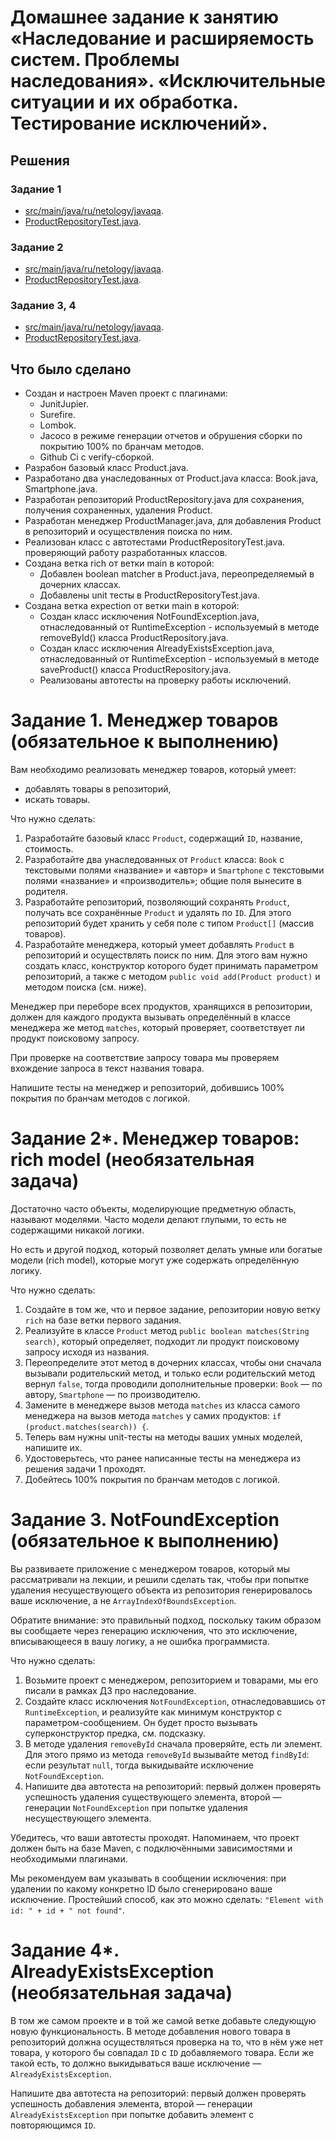 # Домашнее задание к занятию «Наследование и расширяемость систем. Проблемы наследования». «Исключительные ситуации и их обработка. Тестирование исключений».

## Решения
### Задание 1
 * <a href="https://github.com/Nephedov/13.14.Java/tree/6a6217acc57c530fd9a785f1db311581b9ce7b87/src/main/java/ru/netology/javaqa">src/main/java/ru/netology/javaqa</a>.
 * <a href="https://github.com/Nephedov/13.14.Java/blob/6a6217acc57c530fd9a785f1db311581b9ce7b87/src/test/java/ProductRepositoryTest.java">ProductRepositoryTest.java</a>.
### Задание 2
 * <a href="https://github.com/Nephedov/13.14.Java/tree/7a3b739fed66fb2674e87ceff29ddb863db65052/src/main/java/ru/netology/javaqa">src/main/java/ru/netology/javaqa</a>.
 * <a href="https://github.com/Nephedov/13.14.Java/blob/7a3b739fed66fb2674e87ceff29ddb863db65052/src/test/java/ProductRepositoryTest.java">ProductRepositoryTest.java</a>.
### Задание 3, 4
 * <a href="https://github.com/Nephedov/13.14.Java/tree/b404f93c2ecce6a53aa953bbd4d3c4bc41a40a62/src/main/java/ru/netology/javaqa">src/main/java/ru/netology/javaqa</a>.
 * <a href="https://github.com/Nephedov/13.14.Java/blob/b404f93c2ecce6a53aa953bbd4d3c4bc41a40a62/src/test/java/ProductRepositoryTest.java">ProductRepositoryTest.java</a>.
## Что было сделано
  * Создан и настроен Maven проект с плагинами:
    * JunitJupier.
    * Surefire.
    * Lombok.
    * Jacoco в режиме генерации отчетов и обрушения сборки по покрытию 100% по бранчам методов.
    * Github Ci c verify-сборкой.
  * Разрабон базовый класс Product.java.
  * Разработано два унаследованных от Product.java класса: Book.java, Smartphone.java.
  * Разработан репозиторий ProductRepository.java для сохранения, получения сохраненных, удаления Product.
  * Разработан менеджер ProductManager.java, для добавления Product в репозиторий и осуществления поиска по ним.
  * Реализован класс с автотестами ProductRepositoryTest.java. проверяющий работу разработанных классов.
  * Создана ветка rich от ветки main в которой:
    * Добавлен boolean matcher в Product.java, переопределяемый в дочерних классах.
    * Добавлены unit тесты в ProductRepositoryTest.java.
  * Создана ветка expection от ветки main в которой:
    * Создан класс исключения NotFoundException.java, отнаследованный от RuntimeException - используемый в методе removeById() класса ProductRepository.java.
    * Создан класс исключения AlreadyExistsException.java, отнаследованный от RuntimeException - используемый в методе saveProduct() класса ProductRepository.java.
    * Реализованы автотесты на проверку работы исключений.

# Задание 1. Менеджер товаров (обязательное к выполнению)

Вам необходимо реализовать менеджер товаров, который умеет:

* добавлять товары в репозиторий,
* искать товары.

Что нужно сделать:
1. Разработайте базовый класс `Product`, содержащий `ID`, название, стоимость.
1. Разработайте два унаследованных от `Product` класса: `Book` с текстовыми полями «название» и «автор» и `Smartphone` с текстовыми полями «название» и «производитель»; общие поля вынесите в родителя.
1. Разработайте репозиторий, позволяющий сохранять `Product`, получать все сохранённые `Product` и удалять по `ID`. Для этого репозиторий будет хранить у себя поле с типом `Product[]` (массив товаров).
1. Разработайте менеджера, который умеет добавлять `Product` в репозиторий и осуществлять поиск по ним. Для этого вам нужно создать класс, конструктор которого будет принимать параметром репозиторий, а также с методом `publiс void add(Product product)` и методом поиска (см. ниже).

Менеджер при переборе всех продуктов, хранящихся в репозитории, должен для каждого продукта вызывать определённый в классе менеджера же метод `matches`, который проверяет, соответствует ли продукт поисковому запросу.

При проверке на соответствие запросу товара мы проверяем вхождение запроса в текст названия товара.

Напишите тесты на менеджер и репозиторий, добившись 100% покрытия по бранчам методов с логикой.


# Задание 2*. Менеджер товаров: rich model (необязательная задача)

Достаточно часто объекты, моделирующие предметную область, называют моделями. Часто модели делают глупыми, то есть не содержащими никакой логики.

Но есть и другой подход, который позволяет делать умные или богатые модели (rich model), которые могут уже содержать определённую логику.

Что нужно сделать:
1. Создайте в том же, что и первое задание, репозитории новую ветку `rich` на базе ветки первого задания.
1. Реализуйте в классе `Product` метод `public boolean matches(String search)`, который определяет, подходит ли продукт поисковому запросу исходя из названия.
1. Переопределите этот метод в дочерних классах, чтобы они сначала вызывали родительский метод, и только если родительский метод вернул `false`, тогда проводили дополнительные проверки: `Book` — по автору, `Smartphone` — по производителю.
1. Замените в менеджере вызов метода `matches` из класса самого менеджера на вызов метода `matches` у самих продуктов: `if (product.matches(search)) {`.
1. Теперь вам нужны unit-тесты на методы ваших умных моделей, напишите их.
1. Удостоверьтесь, что ранее написанные тесты на менеджера из решения задачи 1 проходят.
1. Добейтесь 100% покрытия по бранчам методов с логикой.

# Задание 3. NotFoundException (обязательное к выполнению)

Вы развиваете приложение с менеджером товаров, который мы рассматривали на лекции, и решили сделать так, чтобы при попытке удаления несуществующего объекта из репозитория генерировалось ваше исключение, а не `ArrayIndexOfBoundsException`.

Обратите внимание: это правильный подход, поскольку таким образом вы сообщаете через генерацию исключения, что это исключение, вписывающееся в вашу логику, а не ошибка программиста.

Что нужно сделать:
1. Возьмите проект с менеджером, репозиторием и товарами, мы его писали в рамках ДЗ про наследование.
1. Создайте класс исключения `NotFoundException`, отнаследовавшись от `RuntimeException`, и реализуйте как минимум конструктор с параметром-сообщением. Он будет просто вызывать суперконструктор предка, см. подсказку.
1. В методе удаления `removeById` сначала проверяйте, есть ли элемент. Для этого прямо из метода `removeById` вызывайте метод `findById`: если результат `null`, тогда выкидывайте исключение `NotFoundException`.
1. Напишите два автотеста на репозиторий: первый должен проверять успешность удаления существующего элемента, второй — генерации `NotFoundException` при попытке удаления несуществующего элемента.

Убедитесь, что ваши автотесты проходят. Напоминаем, что проект должен быть на базе Maven, с подключёнными зависимостями и необходимыми плагинами.

Мы рекомендуем вам указывать в сообщении исключения: при удалении по какому конкретно ID было сгенерировано ваше исключение.
Простейший способ, как это можно сделать: ```"Element with id: " + id + " not found"```.

# Задание 4*. AlreadyExistsException (необязательная задача)

В том же самом проекте и в той же самой ветке добавьте следующую новую функциональность. В методе добавления нового товара в репозиторий должна осуществляться проверка на то, что в нём уже нет товара, у которого бы совпадал `ID` с `ID` добавляемого товара. Если же такой есть, то должно выкидываться ваше исключение — 
`AlreadyExistsException`. 

Напишите два автотеста на репозиторий: первый должен проверять успешность добавления элемента, второй — генерации `AlreadyExistsException` при попытке добавить элемент с повторяющимся `ID`.

